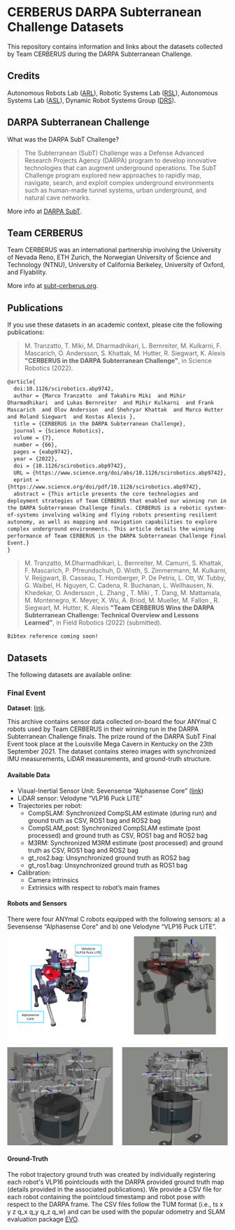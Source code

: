 # CERBERUS DARPA Subterranean Challenge Datasets
This repository contains information and links about the datasets collected by Team CERBERUS during the DARPA Subterranean Challenge.

## Credits
Autonomous Robots Lab ([ARL](https://www.autonomousrobotslab.com/)), Robotic Systems Lab ([RSL](https://rsl.ethz.ch/)), Autonomous Systems Lab ([ASL](https://asl.ethz.ch/)), Dynamic Robot Systems Group ([DRS](https://ori.ox.ac.uk/labs/drs/)).

## DARPA Subterranean Challenge
What was the DARPA SubT Challenge?
> The Subterranean (SubT) Challenge was a Defense Advanced Research Projects Agency (DARPA) program to develop innovative technologies that can augment underground operations. The SubT Challenge program explored new approaches to rapidly map, navigate, search, and exploit complex underground environments such as human-made tunnel systems, urban underground, and natural cave networks.

More info at [DARPA SubT](https://www.darpa.mil/program/darpa-subterranean-challenge).

## Team CERBERUS
Team CERBERUS was an international partnership involving the University of Nevada Reno, ETH Zurich, the Norwegian University of Science and Technology (NTNU), University of California Berkeley, University of Oxford, and Flyability.

More info at [subt-cerberus.org](https://www.subt-cerberus.org/).

## Publications
If you use these datasets in an academic context, please cite the following publications:

> M. Tranzatto, T. Miki, M. Dharmadhikari, L. Bernreiter, M. Kulkarni, F. Mascarich, O. Andersson, S. Khattak, M. Hutter, R. Siegwart, K. Alexis
> **"CERBERUS in the DARPA Subterranean Challenge"**,
> in Science Robotics (2022).

    @article{
      doi:10.1126/scirobotics.abp9742,
      author = {Marco Tranzatto  and Takahiro Miki  and Mihir Dharmadhikari  and Lukas Bernreiter  and Mihir Kulkarni  and Frank Mascarich  and Olov Andersson  and Shehryar Khattak  and Marco Hutter  and Roland Siegwart  and Kostas Alexis },
      title = {CERBERUS in the DARPA Subterranean Challenge},
      journal = {Science Robotics},
      volume = {7},
      number = {66},
      pages = {eabp9742},
      year = {2022},
      doi = {10.1126/scirobotics.abp9742},
      URL = {https://www.science.org/doi/abs/10.1126/scirobotics.abp9742},
      eprint = {https://www.science.org/doi/pdf/10.1126/scirobotics.abp9742},
      abstract = {This article presents the core technologies and deployment strategies of Team CERBERUS that enabled our winning run in the DARPA Subterranean Challenge finals. CERBERUS is a robotic system-of-systems involving walking and flying robots presenting resilient autonomy, as well as mapping and navigation capabilities to explore complex underground environments. This article details the winning performance of Team CERBERUS in the DARPA Subterranean Challenge Final Event.}
    }

> M. Tranzatto, M.Dharmadhikari, L. Bernreiter, M. Camurri, S. Khattak, F. Mascarich, P. Pfreundschuh, D. Wisth, S. Zimmermann, M. Kulkarni, V. Reijgwart, B. Casseau, T. Homberger, P. De Petris, L. Ott, W. Tubby, G. Waibel, H. Nguyen, C. Cadena, R. Buchanan, L. Wellhausen, N. Khedekar, O. Andersson , L. Zhang , T. Miki , T. Dang, M. Mattamala, M. Montenegro, K. Meyer, X. Wu, A. Briod, M. Mueller, M. Fallon , R. Siegwart, M. Hutter, K. Alexis
> **"Team CERBERUS Wins the DARPA Subterranean Challenge: Technical Overview and Lessons Learned"**,
> in Field Robotics (2022) (submitted).

    Bibtex reference coming soon!

## Datasets
The following datasets are available online:

### Final Event

**Dataset**: [link](https://www.research-collection.ethz.ch/handle/20.500.11850/552248).

This archive contains sensor data collected on-board the four ANYmal C robots used by Team CERBERUS in their winning run in the DARPA Subterranean Challenge finals. The prize round of the DARPA SubT Final Event took place at the Louisville Mega Cavern in Kentucky on the 23th September 2021. The dataset contains stereo images with synchronized IMU measurements, LiDAR measurements, and ground-truth structure.

#### Available Data
- Visual-Inertial Sensor Unit: Sevensense “Alphasense Core” ([link](https://github.com/sevensense-robotics/alphasense_core_manual))
- LiDAR sensor: Velodyne “VLP16 Puck LITE”
- Trajectories per robot:
  - CompSLAM: Synchronized CompSLAM estimate (during run) and ground truth as CSV, ROS1 bag and ROS2 bag
  - CompSLAM_post: Synchronized CompSLAM estimate (post processed) and ground truth as CSV, ROS1 bag and ROS2 bag
  - M3RM: Synchronized M3RM estimate (post processed) and ground truth as CSV, ROS1 bag and ROS2 bag
  - gt_ros2.bag: Unsynchronized ground truth as ROS2 bag
  - gt_ros1.bag: Unsynchronized ground truth as ROS1 bag
- Calibration:
  - Camera intrinsics
  - Extrinsics with respect to robot’s main frames

#### Robots and Sensors
There were four ANYmal C robots equipped with the following sensors: a) a Sevensense “Alphasense Core” and b) one Velodyne “VLP16 Puck LITE”.

![](./doc/finals/robot_and_sensors.png)

#### Ground-Truth
The robot trajectory ground truth was created by individually registering each robot's VLP16 pointclouds with the DARPA provided ground truth map (details provided in the associated publications). We provide a CSV file for each robot containing the pointcloud timestamp and robot pose with respect to the DARPA frame. The CSV files follow the TUM format (i.e., ts x y z q_x q_y q_z q_w) and can be used with the popular odometry and SLAM evaluation package [EVO](https://github.com/MichaelGrupp/evo/wiki/Formats).

